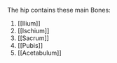 The hip contains these main Bones:

1) [[Ilium]]
2) [[Ischium]]
3) [[Sacrum]]
4) [[Pubis]]
5) [[Acetabulum]]